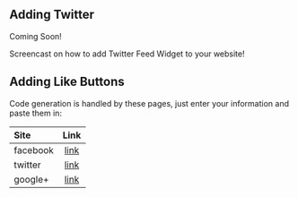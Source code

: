 Adding Twitter
---
Coming Soon!

Screencast on how to add Twitter Feed Widget to your website!



Adding Like Buttons
---

Code generation is handled by these pages, just enter your information and paste them in:

| Site | Link |
| :--- | :---: |
| facebook | [link](https://developers.facebook.com/docs/plugins/like-button/) |
| twitter | [link](https://about.twitter.com/resources/buttons#tweet) |
| google+ | [link](https://developers.google.com/+/web/+1button/) |
